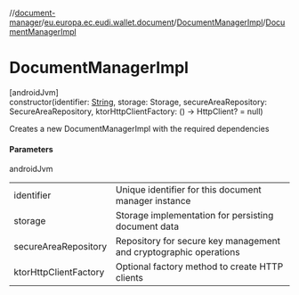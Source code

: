 //[document-manager](../../../index.md)/[eu.europa.ec.eudi.wallet.document](../index.md)/[DocumentManagerImpl](index.md)/[DocumentManagerImpl](-document-manager-impl.md)

# DocumentManagerImpl

[androidJvm]\
constructor(identifier: [String](https://kotlinlang.org/api/latest/jvm/stdlib/kotlin-stdlib/kotlin/-string/index.html), storage: Storage, secureAreaRepository: SecureAreaRepository, ktorHttpClientFactory: () -&gt; HttpClient? = null)

Creates a new DocumentManagerImpl with the required dependencies

#### Parameters

androidJvm

| | |
|---|---|
| identifier | Unique identifier for this document manager instance |
| storage | Storage implementation for persisting document data |
| secureAreaRepository | Repository for secure key management and cryptographic operations |
| ktorHttpClientFactory | Optional factory method to create HTTP clients |
